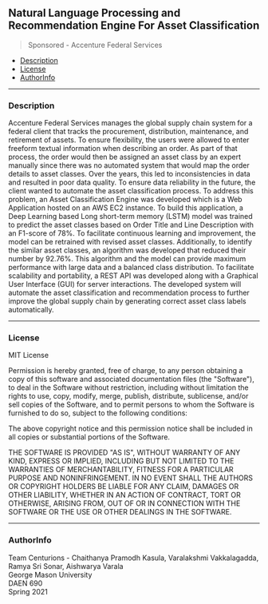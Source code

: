 ## Natural Language Processing and Recommendation Engine For Asset Classification
> Sponsored - Accenture Federal Services

- [Description](#Description)
- [License](#License)
- [AuthorInfo](#AuthorInfo)

<!-- toc -->
----
### Description
Accenture Federal Services manages the global supply chain system for a federal client that tracks the procurement, distribution, maintenance, and retirement of assets. To ensure flexibility, the users were allowed to enter freeform textual information when describing an order. As part of that process, the order would then be assigned an asset class by an expert manually since there was no automated system that would map the order details to asset classes. Over the years, this led to inconsistencies in data and resulted in poor data quality. To ensure data reliability in the future, the client wanted to automate the asset classification process. To address this problem, an Asset Classification Engine was developed which is a Web Application hosted on an AWS EC2 instance. To build this application, a Deep Learning based Long short-term memory (LSTM) model was trained to predict the asset classes based on Order Title and Line Description with an F1-score of 78%. To facilitate continuous learning and improvement, the model can be retrained with revised asset classes. Additionally, to identify the similar asset classes, an algorithm was developed that reduced their number by 92.76%. This algorithm and the model can provide maximum performance with large data and a balanced class distribution. To facilitate scalability and portability, a REST API was developed along with a Graphical User Interface (GUI) for server interactions. The developed system will automate the asset classification and recommendation process to further improve the global supply chain by generating correct asset class labels automatically.

----
### License
MIT License <br/>

Permission is hereby granted, free of charge, to any person obtaining
a copy of this software and associated documentation files (the
"Software"), to deal in the Software without restriction, including
without limitation the rights to use, copy, modify, merge, publish,
distribute, sublicense, and/or sell copies of the Software, and to
permit persons to whom the Software is furnished to do so, subject to
the following conditions:

The above copyright notice and this permission notice shall be
included in all copies or substantial portions of the Software.

THE SOFTWARE IS PROVIDED "AS IS", WITHOUT WARRANTY OF ANY KIND,
EXPRESS OR IMPLIED, INCLUDING BUT NOT LIMITED TO THE WARRANTIES OF
MERCHANTABILITY, FITNESS FOR A PARTICULAR PURPOSE AND
NONINFRINGEMENT. IN NO EVENT SHALL THE AUTHORS OR COPYRIGHT HOLDERS BE
LIABLE FOR ANY CLAIM, DAMAGES OR OTHER LIABILITY, WHETHER IN AN ACTION
OF CONTRACT, TORT OR OTHERWISE, ARISING FROM, OUT OF OR IN CONNECTION
WITH THE SOFTWARE OR THE USE OR OTHER DEALINGS IN THE SOFTWARE.

----
### AuthorInfo
Team Centurions - Chaithanya Pramodh Kasula, Varalakshmi Vakkalagadda, Ramya Sri Sonar, Aishwarya Varala<br/>
George Mason University<br/>
DAEN 690<br/>
Spring 2021<br/>
